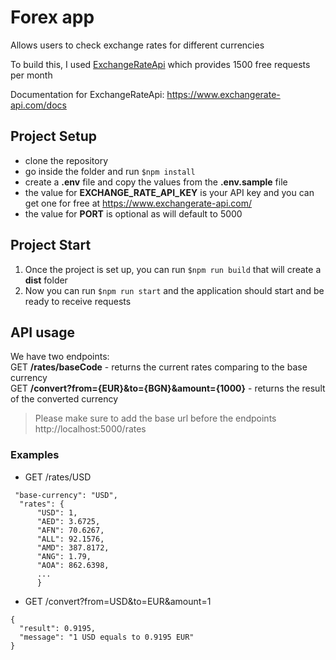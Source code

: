 # Forex app

Allows users to check exchange rates for different currencies

To build this, I used [ExchangeRateApi](https://www.exchangerate-api.com/) which provides 1500 free requests per month

Documentation for ExchangeRateApi: https://www.exchangerate-api.com/docs

## Project Setup

- clone the repository
- go inside the folder and run `$npm install`
- create a <b>.env</b> file and copy the values from the <b>.env.sample</b> file
- the value for <b>EXCHANGE_RATE_API_KEY</b> is your API key and you can get one for free at https://www.exchangerate-api.com/
- the value for <b>PORT</b> is optional as will default to 5000

## Project Start

1. Once the project is set up, you can run `$npm run build` that will create a <b>dist</b> folder
2. Now you can run `$npm run start` and the application should start and be ready to receive requests

## API usage

We have two endpoints:<br>
GET <b>/rates/baseCode</b> - returns the current rates comparing to the base currency<br>
GET <b>/convert?from={EUR}&to={BGN}&amount={1000}</b> - returns the result of the converted currency

> Please make sure to add the base url before the endpoints
> http://localhost:5000/rates

### Examples

- GET /rates/USD

```
 "base-currency": "USD",
  "rates": {
      "USD": 1,
      "AED": 3.6725,
      "AFN": 70.6267,
      "ALL": 92.1576,
      "AMD": 387.8172,
      "ANG": 1.79,
      "AOA": 862.6398,
      ...
      }
```

- GET /convert?from=USD&to=EUR&amount=1

```
{
  "result": 0.9195,
  "message": "1 USD equals to 0.9195 EUR"
}
```
